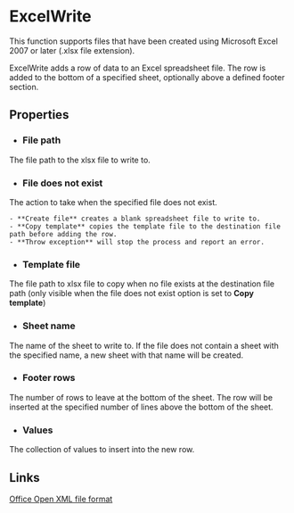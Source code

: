 # ExcelWrite

<span class="recommendation">This function supports files that have been created using Microsoft Excel 2007 or later (.xlsx file extension).</span>

ExcelWrite adds a row of data to an Excel spreadsheet file. The row is added to the bottom of a specified sheet, optionally above a defined footer section.

## Properties

- ### File path
The file path to the xlsx file to write to.

- ### File does not exist
The action to take when the specified file does not exist.

	- **Create file** creates a blank spreadsheet file to write to.
	- **Copy template** copies the template file to the destination file path before adding the row.
	- **Throw exception** will stop the process and report an error.

- ### Template file
The file path to xlsx file to copy when no file exists at the destination file path (only visible when the file does not exist option is set to **Copy template**)

- ### Sheet name
The name of the sheet to write to. If the file does not contain a sheet with the specified name, a new sheet with that name will be created.

- ### Footer rows
The number of rows to leave at the bottom of the sheet. The row will be inserted at the specified number of lines above the bottom of the sheet.

- ### Values
The collection of values to insert into the new row.

## Links
[Office Open XML file format](https://en.wikipedia.org/wiki/Office_Open_XML)